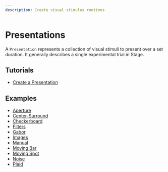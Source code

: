 ```yaml
---
description: Create visual stimulus routines
---
```


# Presentations

A `Presentation` represents a collection of visual stimuli to present over a set duration. It generally describes a single experimental trial in Stage.

## Tutorials
<ul class="list-unstyled">
<li><a href="Create-a-Presentation">Create a Presentation</a></li>
</ul>

## Examples
<ul class="list-unstyled">
<li><a href="https://github.com/Stage-VSS/stage2/blob/master/src/main/matlab/%2Bstage/%2Bdemos/aperture.m">Aperture</a></li>
<li><a href="https://github.com/Stage-VSS/stage2/blob/master/src/main/matlab/%2Bstage/%2Bdemos/centerSurround.m">Center-Surround</a></li>
<li><a href="https://github.com/Stage-VSS/stage2/blob/master/src/main/matlab/%2Bstage/%2Bdemos/checkerboard.m">Checkerboard</a></li>
<li><a href="https://github.com/Stage-VSS/stage2/blob/master/src/main/matlab/%2Bstage/%2Bdemos/filters.m">Filters</a></li>
<li><a href="https://github.com/Stage-VSS/stage2/blob/master/src/main/matlab/%2Bstage/%2Bdemos/gabor.m">Gabor</a></li>
<li><a href="https://github.com/Stage-VSS/stage2/blob/master/src/main/matlab/%2Bstage/%2Bdemos/images.m">Images</a></li>
<li><a href="https://github.com/Stage-VSS/stage2/blob/master/src/main/matlab/%2Bstage/%2Bdemos/manual.m">Manual</a></li>
<li><a href="https://github.com/Stage-VSS/stage2/blob/master/src/main/matlab/%2Bstage/%2Bdemos/movingBar.m">Moving Bar</a></li>
<li><a href="https://github.com/Stage-VSS/stage2/blob/master/src/main/matlab/%2Bstage/%2Bdemos/movingSpot.m">Moving Spot</a></li>
<li><a href="https://github.com/Stage-VSS/stage2/blob/master/src/main/matlab/%2Bstage/%2Bdemos/noise.m">Noise</a></li>
<li><a href="https://github.com/Stage-VSS/stage2/blob/master/src/main/matlab/%2Bstage/%2Bdemos/plaid.m">Plaid</a></li>
</ul>
